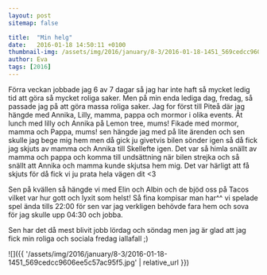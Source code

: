 ```yaml
---
layout: post
sitemap: false

title:  "Min helg"
date:   2016-01-18 14:50:11 +0100
thumbnail-img: /assets/img/2016/january/8-3/2016-01-18-1451_569cedcc9606ee5c57ac95f5.jpg
author: Eva
tags: [2016]
---
```


Förra veckan jobbade jag 6 av 7 dagar så jag har inte haft så mycket ledig tid att göra så mycket roliga saker. Men på min enda lediga dag, fredag, så passade jag på att göra massa roliga saker. Jag for först till Piteå där jag hängde med Annika, Lilly, mamma, pappa och mormor i olika events. Åt lunch med lilly och Annika på Lemon tree, mums! Fikade med mormor, mamma och Pappa, mums! sen hängde jag med på lite ärenden och sen skulle jag bege mig hem men då gick ju givetvis bilen sönder igen så då fick jag skjuts av mamma och Annika till Skellefte igen. Det var så himla snällt av mamma och pappa och komma till undsättning när bilen strejka och så snällt att Annika och mamma kunde skjutsa hem mig. Det var härligt att få skjuts för då fick vi ju prata hela vägen dit <3 

Sen på kvällen så hängde vi med Elin och Albin och de bjöd oss på Tacos vilket var hur gott och lyxit som helst! Så fina kompisar man har^^ vi spelade spel ända tills 22:00 för sen var jag verkligen behövde fara hem och sova för jag skulle upp 04:30 och jobba. 

Sen har det då mest blivit jobb lördag och söndag men jag är glad att jag fick min roliga och sociala fredag iallafall ;)

![]({{ '/assets/img/2016/january/8-3/2016-01-18-1451_569cedcc9606ee5c57ac95f5.jpg'  | relative_url }})

